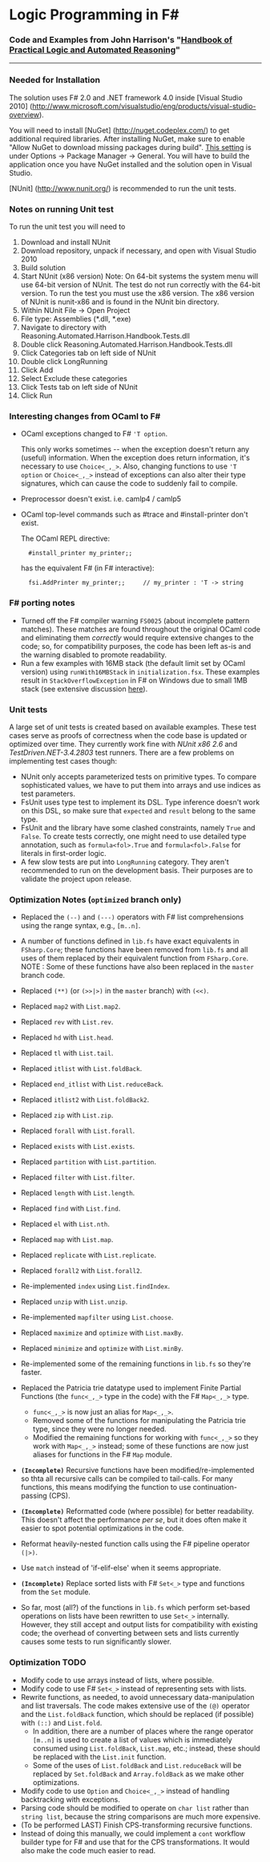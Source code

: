 Logic Programming in F#
===
### Code and Examples from John Harrison's "[Handbook of Practical Logic and Automated Reasoning](https://www.cl.cam.ac.uk/~jrh13/atp/index.html)"

---

### Needed for Installation ###

The solution uses F# 2.0 and .NET framework 4.0 inside [Visual Studio 2010] (http://www.microsoft.com/visualstudio/eng/products/visual-studio-overview).

You will need to install [NuGet] (http://nuget.codeplex.com/) to get additional required libraries. 
After installing NuGet, make sure to enable "Allow NuGet to download missing packages during build". 
[This setting](http://docs.nuget.org/docs/workflows/using-nuget-without-committing-packages) is under Options -> Package Manager -> General.
You will have to build the application once you have NuGet installed and the solution open in Visual Studio.

[NUnit] (http://www.nunit.org/) is recommended to run the unit tests.

### Notes on running Unit test ###

To run the unit test you will need to

1. Download and install NUnit
2. Download repository, unpack if necessary, and open with Visual Studio 2010
3. Build solution
4. Start NUnit (x86 version)
   Note: On 64-bit systems the system menu will use 64-bit version of NUnit.
   The test do not run correctly with the 64-bit version.
   To run the test you must use the x86 version.
   The x86 version of NUnit is nunit-x86 and is found in the NUnit bin directory.
5. Within NUnit File -> Open Project
6. File type: Assemblies (*.dll, *.exe)
7. Navigate to directory with Reasoning.Automated.Harrison.Handbook.Tests.dll
8. Double click Reasoning.Automated.Harrison.Handbook.Tests.dll
9. Click Categories tab on left side of NUnit
10. Double click LongRunning
11. Click Add
12. Select Exclude these categories
13. Click Tests tab on left side of NUnit
14. Click Run



### Interesting changes from OCaml to F# ###

- OCaml exceptions changed to F# `'T option`.
  
    This only works sometimes -- when the exception doesn't return any (useful) information. When the exception does return information, it's necessary to use `Choice<_,_>`. Also, changing functions to use `'T option` or `Choice<_,_>` instead of exceptions can also alter their type signatures, which can cause the code to suddenly fail to compile.
- Preprocessor doesn't exist. i.e. camlp4 / camlp5
- OCaml top-level commands such as #trace and #install-printer don't exist.

	The OCaml REPL directive:

		#install_printer my_printer;;

	has the equivalent F# (in F# interactive):

		fsi.AddPrinter my_printer;;		// my_printer : 'T -> string

### F# porting notes ###
 - Turned off the F# compiler warning `FS0025` (about incomplete pattern matches). These matches are found throughout the original OCaml code and eliminating them *correctly* would require extensive changes to the code; so, for compatibility purposes, the code has been left as-is and the warning disabled to promote readability.
 - Run a few examples with 16MB stack (the default limit set by OCaml version) using `runWith16MBStack` in `initialization.fsx`. These examples result in `StackOverflowException` in F# on Windows due to small 1MB stack (see extensive discussion [here](http://stackoverflow.com/questions/7947446/why-does-f-impose-a-low-limit-on-stack-size)).

### Unit tests ###
A large set of unit tests is created based on available examples. These test cases serve as proofs of correctness when the code base is updated or optimized over time. They currently work fine with *NUnit x86 2.6* and *TestDriven.NET-3.4.2803* test runners. There are a few problems on implementing test cases though:
 - NUnit only accepts parameterized tests on primitive types. To compare sophisticated values, we have to put them into arrays and use indices as test parameters.
 - FsUnit uses type test to implement its DSL. Type inference doesn't work on this DSL, so make sure that `expected` and `result` belong to the same type.
 - FsUnit and the library have some clashed constraints, namely `True` and `False`. To create tests correctly, one might need to use detailed type annotation, such as `formula<fol>.True` and `formula<fol>.False` for literals in first-order logic.
 - A few slow tests are put into `LongRunning` category. They aren't recommended to run on the development basis. Their purposes are to validate the project upon release.
 
### Optimization Notes (`optimized` branch only) ###
 - Replaced the `(--)` and `(---)` operators with F# list comprehensions using the range syntax, e.g., `[m..n]`.
 
 - A number of functions defined in `lib.fs` have exact equivalents in `FSharp.Core`; these functions have been removed from `lib.fs` and all uses of them replaced by their equivalent function from `FSharp.Core`. NOTE : Some of these functions have also been replaced in the `master` branch code.
  - Replaced `(**)` (or `(>>|>)` in the `master` branch) with `(<<)`.
  - Replaced `map2` with `List.map2`.
  - Replaced `rev` with `List.rev`.
  - Replaced `hd` with `List.head`.
  - Replaced `tl` with `List.tail`.
  - Replaced `itlist` with `List.foldBack`.
  - Replaced `end_itlist` with `List.reduceBack`.
  - Replaced `itlist2` with `List.foldBack2`.
  - Replaced `zip` with `List.zip`.
  - Replaced `forall` with `List.forall`.
  - Replaced `exists` with `List.exists`.
  - Replaced `partition` with `List.partition`.
  - Replaced `filter` with `List.filter`.
  - Replaced `length` with `List.length`.
  - Replaced `find` with `List.find`.
  - Replaced `el` with `List.nth`.
  - Replaced `map` with `List.map`.
  - Replaced `replicate` with `List.replicate`.
  - Replaced `forall2` with `List.forall2`.
  - Re-implemented `index` using `List.findIndex`.
  - Replaced `unzip` with `List.unzip`.
  - Re-implemented `mapfilter` using `List.choose`.
  - Replaced `maximize` and `optimize` with `List.maxBy`.
  - Replaced `minimize` and `optimize` with `List.minBy`.

 - Re-implemented some of the remaining functions in `lib.fs` so they're faster.

  - Replaced the Patricia trie datatype used to implement Finite Partial Functions (the `func<_,_>` type in the code) with the F# `Map<_,_>` type.
    - `func<_,_>` is now just an alias for `Map<_,_>`.
    - Removed some of the functions for manipulating the Patricia trie type, since they were no longer needed.
    - Modified the remaining functions for working with `func<_,_>` so they work with `Map<_,_>` instead; some of these functions are now just aliases for functions in the F# `Map` module.

 - **`(Incomplete)`** Recursive functions have been modified/re-implemented so thta all recursive calls can be compiled to tail-calls. For many functions, this means modifying the function to use continuation-passing (CPS).

 - **`(Incomplete)`** Reformatted code (where possible) for better readability. This doesn't affect the performance *per se*, but it does often make it easier to spot potential optimizations in the code.
  - Reformat heavily-nested function calls using the F# pipeline operator `(|>)`.
  - Use `match` instead of 'if-elif-else' when it seems appropriate.
  
 - **`(Incomplete)`** Replace sorted lists with F# `Set<_>` type and functions from the `Set` module.
  - So far, most (all?) of the functions in `lib.fs` which perform set-based operations on lists have been rewritten to use `Set<_>` internally. However, they still accept and output lists for compatibility with existing code; the overhead of converting between sets and lists currently causes some tests to run significantly slower.

### Optimization TODO ###
 - Modify code to use arrays instead of lists, where possible.
 - Modify code to use F# `Set<_>` instead of representing sets with lists.
 - Rewrite functions, as needed, to avoid unnecessary data-manipulation and list traversals. The code makes extensive use of the `(@)` operator and the `List.foldBack` function, which should be replaced (if possible) with `(::)` and `List.fold`.
   - In addition, there are a number of places where the range operator `[m..n]` is used to create a list of values which is immediately consumed using `List.foldBack`, `List.map`, etc.; instead, these should be replaced with the `List.init` function.
   - Some of the uses of `List.foldBack` and `List.reduceBack` will be replaced by `Set.foldBack` and `Array.foldBack` as we make other optimizations.
 - Modify code to use `Option` and `Choice<_,_>` instead of handling backtracking with exceptions.
 - Parsing code should be modified to operate on `char list` rather than `string list`, because the string comparisons are much more expensive.
 - (To be performed LAST) Finish CPS-transforming recursive functions.
  - Instead of doing this manually, we could implement a `cont` workflow builder type for F# and use that for the CPS transformations. It would also make the code much easier to read.
